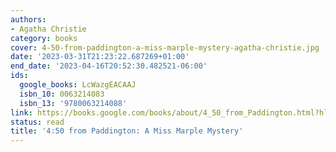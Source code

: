 ```yaml
---
authors:
- Agatha Christie
category: books
cover: 4-50-from-paddington-a-miss-marple-mystery-agatha-christie.jpg
date: '2023-03-31T21:23:22.687269+01:00'
end_date: '2023-04-16T20:52:30.482521-06:00'
ids:
  google_books: LcWazgEACAAJ
  isbn_10: 0063214083
  isbn_13: '9780063214088'
link: https://books.google.com/books/about/4_50_from_Paddington.html?hl=&id=LcWazgEACAAJ
status: read
title: '4:50 from Paddington: A Miss Marple Mystery'
---
```

